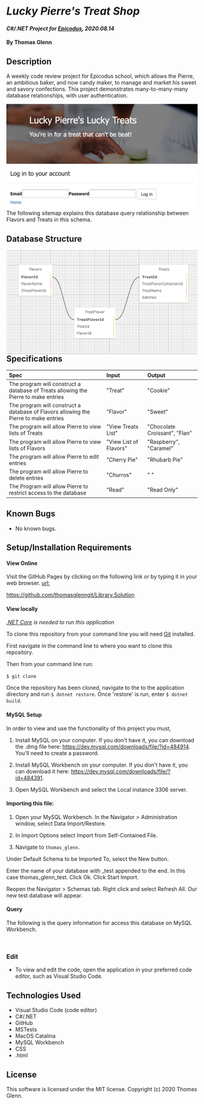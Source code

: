 # _Lucky Pierre's Treat Shop_

#### _C#/.NET Project for [Epicodus](https://www.epicodus.com/), 2020.08.14_

#### By **Thomas Glenn**

## Description
A weekly code review project for Epicodus school, which allows the Pierre, an ambitious baker, and now candy maker, to manage and market his sweet and savory confections. This project demonstrates many-to-many-many database relationships, with user authentication. 

<img src="LuckyPierre/wwwroot/assets/images/LPLoginPg.png"          style="float: left; margin-right: 10px;" />


The following sitemap explains this database query relationship between Flavors and Treats in this schema.

## Database Structure
<img src="LuckyPierre/wwwroot/assets/images/LPDatabase.png"          style="float: left; margin-right: 10px;" />

## Specifications

| Spec | Input | Output | 
|:--------- |:--------- |:-------- |
| The program will construct a database of Treats allowing the Pierre to make entries | "Treat" | "Cookie" | 
| The program will construct a database of Flavors allowing the Pierre to make entries | "Flavor"  | "Sweet" |
| The program will allow Pierre to view lists of Treats | "View Treats List" | "Chocolate Croissant", "Flan" |
| The program will allow Pierre to view lists of Flavors |  "View List of Flavors" | "Raspberry", "Caramel" |
| The program will allow Pierre to edit entries | "Cherry Pie" | "Rhubarb Pie" |
| The program will allow Pierre to delete entries | "Churros" | " " | 
| The Program will allow Pierre to restrict access to the database | "Read" | "Read Only" |

## Known Bugs
* No known bugs.   

## Setup/Installation Requirements
#### View Online
Visit the GitHub Pages by clicking on the following link or by typing it in your web browser. 
<url:>

https://github.com/thomasglenngit/Library.Solution

#### View locally

*[.NET Core](https://dotnet.microsoft.com/download/dotnet-core/2.2) is needed to run this application*

To clone this repository from your command line you will need [Git](https://git-scm.com/) installed. 

First navigate in the command line to where you want to clone this repository. 

Then from your command line run:

`$ git clone `

Once the repository has been cloned, navigate to the to the application directory and run `$ dotnet restore`.
Once 'restore' is run, enter `$ dotnet build`.

#### MySQL Setup
In order to view and use the functionality of this project you must,
1. Install MySQL on your computer. If you don't have it, you can download the .dmg file here:
https://dev.mysql.com/downloads/file/?id=484914. You'll need to create a password.

2. Install MySQL Workbench on your computer. If you don't have it, you can download it here:
https://dev.mysql.com/downloads/file/?id=484391.

3. Open MySQL Workbench and select the Local instance 3306 server. 

#### Importing this file:
1. Open your MySQL Workbench. In the Navigator > Administration window, select Data Import/Restore.

2. In Import Options select Import from Self-Contained File.

3. Navigate to `thomas_glenn`.

Under Default Schema to be Imported To, select the New button.

Enter the name of your database with _test appended to the end.
In this case thomas_glenn_test.
Click Ok.
Click Start Import.

Reopen the Navigator > Schemas tab. Right click and select Refresh All. Our new test database will appear.

#### Query
The following is the query information for access this database on MySQL Workbench.
```


```

### Edit
* To view and edit the code, open the application in your preferred code editor, such as Visual Studio Code.

## Technologies Used
* Visual Studio Code (code editor)
* C#/.NET
* GitHub
* MSTests
* MacOS Catalina
* MySQL Workbench
* CSS
* .html

## License
This software is licensed under the MIT license. Copyright (c) 2020 Thomas Glenn.

